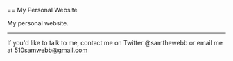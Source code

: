 == My Personal Website

My personal website.

---------

If you'd like to talk to me, contact me on Twitter @samthewebb or email me at 510samwebb@gmail.com
